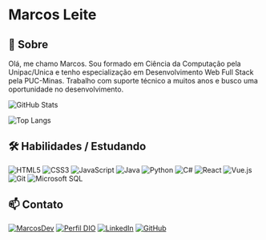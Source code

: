 # Marcos Leite

## 💬 Sobre

Olá, me chamo Marcos. Sou formado em Ciência da Computação pela Unipac/Unica e tenho especialização em Desenvolvimento Web Full Stack pela PUC-Minas. Trabalho com suporte técnico a muitos anos e busco uma oportunidade no desenvolvimento.

![GitHub Stats](https://github-stats-two-beta.vercel.app/api?username=mabner&theme=transparent&bg_color=000&border_color=30A3DC&show_icons=true&icon_color=30A3DC&title_color=E94D5F&text_color=FFF)

![Top Langs](https://github-stats-two-beta.vercel.app/api/top-langs/?username=mabner&layout=compact&langs_count=8&bg_color=000&border_color=30A3DC&title_color=E94D5F&text_color=FFF)

## 🛠 Habilidades / Estudando

![HTML5](https://img.shields.io/badge/HTML5-000?style=for-the-badge&logo=html5)
![CSS3](https://img.shields.io/badge/CSS3-000?style=for-the-badge&logo=css3&logoColor=264CE4)
![JavaScript](https://img.shields.io/badge/JavaScript-000?style=for-the-badge&logo=javascript)
![Java](https://img.shields.io/badge/Java-000?style=for-the-badge&logo=openjdk)
![Python](https://img.shields.io/badge/Python-000?style=for-the-badge&logo=python)
![C#](https://img.shields.io/badge/C%23-000?style=for-the-badge&logo=c-sharp&logoColor=823085)
![React](https://img.shields.io/badge/React-000?style=for-the-badge&logo=react)
![Vue.js](https://img.shields.io/badge/VUE-000?style=for-the-badge&logo=vuedotjs)
![Git](https://img.shields.io/badge/git-000?style=for-the-badge&logo=git)
![Microsoft SQL](https://img.shields.io/badge/microsoft%20sql-000?style=for-the-badge&logo=microsoftsqlserver)

## 📫 Contato

[![MarcosDev](https://img.shields.io/badge/Portfolio%20(WIP)-000?style=for-the-badge&logo=netlify)](https://marcosleite.dev)
[![Perfil DIO](https://img.shields.io/badge/-Perfil%20DIO-000?style=for-the-badge)](https://www.dio.me/users/leyd_silva)
[![LinkedIn](https://img.shields.io/badge/LinkedIn-000?style=for-the-badge&logo=linkedin&logoColor=0E76A8)](https://www.linkedin.com/in/marcos-abner-leite/)
[![GitHub](https://img.shields.io/badge/GitHub-000?style=for-the-badge&logo=github)](https://github.com/mabner/)
